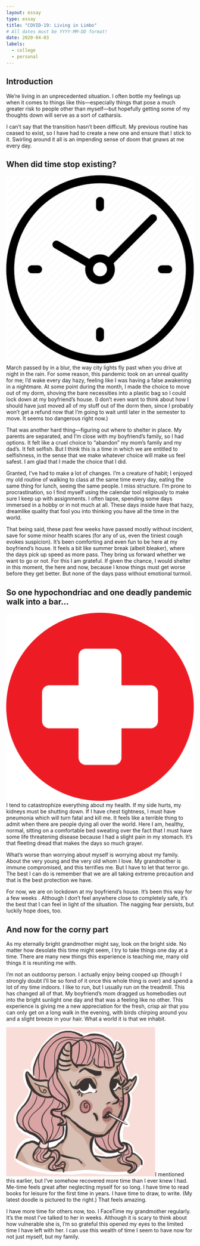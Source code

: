 ```yaml
---
layout: essay
type: essay
title: "COVID-19: Living in Limbo"
# All dates must be YYYY-MM-DD format!
date: 2020-04-03
labels:
  - college
  - personal
---
```


## Introduction
We’re living in an unprecedented situation. I often bottle my feelings up when it comes to things like this—especially things that pose a much greater risk to people other than myself—but hopefully getting some of my thoughts down will serve as a sort of catharsis.

I can’t say that the transition hasn’t been difficult. My previous routine has ceased to exist, so I have had to create a new one and ensure that I stick to it. Swirling around it all is an impending sense of doom that gnaws at me every day.

## When did time stop existing?
<img class="ui small right floated image" src="../images/clock.png" alt="clock"/>March passed by in a blur, the way city lights fly past when you drive at night in the rain. For some reason, this pandemic took on an unreal quality for me; I’d wake every day hazy, feeling like I was having a false awakening in a nightmare. At some point during the month, I made the choice to move out of my dorm, shoving the bare necessities into a plastic bag so I could lock down at my boyfriend’s house. (I don’t even want to think about how I should have just moved all of my stuff out of the dorm then, since I probably won’t get a refund now that I’m going to wait until later in the semester to move. It seems too dangerous right now.)

That was another hard thing—figuring out where to shelter in place. My parents are separated, and I’m close with my boyfriend’s family, so I had options. It felt like a cruel choice to “abandon” my mom’s family and my dad’s. It felt selfish. But I think this is a time in which we are entitled to selfishness, in the sense that we make whatever choice will make us feel safest. I am glad that I made the choice that I did.

Granted, I’ve had to make a lot of changes. I’m a creature of habit; I enjoyed my old routine of walking to class at the same time every day, eating the same thing for lunch, seeing the same people. I miss structure. I’m prone to procrastination, so I find myself using the calendar tool religiously to make sure I keep up with assignments. I often lapse, spending some days immersed in a hobby or in not much at all. These days inside have that hazy, dreamlike quality that fool you into thinking you have all the time in the world.

That being said, these past few weeks have passed mostly without incident, save for some minor health scares (for any of us, even the tiniest cough evokes suspicion). It’s been comforting and even fun to be here at my boyfriend’s house. It feels a bit like summer break (albeit bleaker), where the days pick up speed as more pass. They bring us forward whether we want to go or not. For this I am grateful. If given the chance, I would shelter in this moment, the here and now, because I know things must get worse before they get better. But none of the days pass without emotional turmoil.

## So one hypochondriac and one deadly pandemic walk into a bar...
<img class="ui small left floated image" src="../images/health.png" alt="health"/>I tend to catastrophize everything about my health. If my side hurts, my kidneys must be shutting down. If I have chest tightness, I must have pneumonia which will turn fatal and kill me. It feels like a terrible thing to admit when there are people dying all over the world. Here I am, healthy, normal, sitting on a comfortable bed sweating over the fact that I must have some life threatening disease because I had a slight pain in my stomach. It’s that fleeting dread that makes the days so much grayer.

What’s worse than worrying about myself is worrying about my family. About the very young and the very old whom I love. My grandmother is immune compromised, and this terrifies me. But I have to let that terror go. The best I can do is remember that we are all taking extreme precaution and that is the best protection we have.

For now, we are on lockdown at my boyfriend’s house. It’s been this way for a few weeks . Although I don’t feel anywhere close to completely safe, it’s the best that I can feel in light of the situation. The nagging fear persists, but luckily hope does, too.

## And now for the corny part
As my eternally bright grandmother might say, look on the bright side. No matter how desolate this time might seem, I try to take things one day at a time. There are many new things this experience is teaching me, many old things it is reuniting me with.

I’m not an outdoorsy person. I actually enjoy being cooped up (though I strongly doubt I’ll be so fond of it once this whole thing is over) and spend a lot of my time indoors. I like to run, but I usually run on the treadmill. This has changed all of that. My boyfriend’s mom dragged us homebodies out into the bright sunlight one day and that was a feeling like no other. This experience is giving me a new appreciation for the fresh, crisp air that you can only get on a long walk in the evening, with birds chirping around you and a slight breeze in your hair. What a world it is that we inhabit.

<img class="ui small right floated image" src="../images/doodle.png" alt="doodle" />I mentioned this earlier, but I’ve somehow recovered more time than I ever knew I had. Me-time feels great after neglecting myself for so long. I have time to read books for leisure for the first time in years. I have time to draw, to write. (My latest doodle is pictured to the right.) That feels amazing.

I have more time for others now, too. I FaceTime my grandmother regularly. It’s the most I’ve talked to her in weeks. Although it is scary to think about how vulnerable she is, I’m so grateful this opened my eyes to the limited time I have left with her. I can use this wealth of time I seem to have now for not just myself, but my family.

